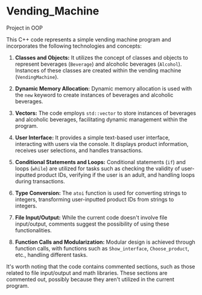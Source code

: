 # Vending_Machine
Project in OOP

This C++ code represents a simple vending machine program and incorporates the following technologies and concepts:

1. **Classes and Objects:** It utilizes the concept of classes and objects to represent beverages (`Beverage`) and alcoholic beverages (`Alcohol`). Instances of these classes are created within the vending machine (`VendingMachine`).

2. **Dynamic Memory Allocation:** Dynamic memory allocation is used with the `new` keyword to create instances of beverages and alcoholic beverages.

3. **Vectors:** The code employs `std::vector` to store instances of beverages and alcoholic beverages, facilitating dynamic management within the program.

4. **User Interface:** It provides a simple text-based user interface, interacting with users via the console. It displays product information, receives user selections, and handles transactions.

5. **Conditional Statements and Loops:** Conditional statements (`if`) and loops (`while`) are utilized for tasks such as checking the validity of user-inputted product IDs, verifying if the user is an adult, and handling loops during transactions.

6. **Type Conversion:** The `atoi` function is used for converting strings to integers, transforming user-inputted product IDs from strings to integers.

7. **File Input/Output:** While the current code doesn't involve file input/output, comments suggest the possibility of using these functionalities.

8. **Function Calls and Modularization:** Modular design is achieved through function calls, with functions such as `Show_interface`, `Choose_product`, etc., handling different tasks.

It's worth noting that the code contains commented sections, such as those related to file input/output and math libraries. These sections are commented out, possibly because they aren't utilized in the current program.
